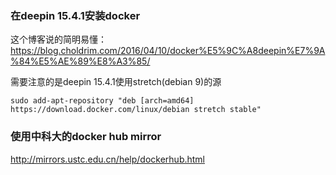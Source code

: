 ### 在deepin 15.4.1安装docker

这个博客说的简明易懂：https://blog.choldrim.com/2016/04/10/docker%E5%9C%A8deepin%E7%9A%84%E5%AE%89%E8%A3%85/

需要注意的是deepin 15.4.1使用stretch(debian 9)的源

```
sudo add-apt-repository "deb [arch=amd64] https://download.docker.com/linux/debian stretch stable"
```

### 使用中科大的docker hub mirror

http://mirrors.ustc.edu.cn/help/dockerhub.html
